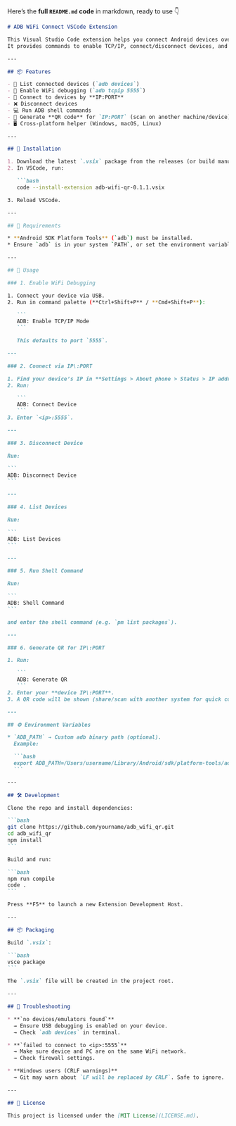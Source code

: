 Here’s the **full `README.md` code** in markdown, ready to use 👇

````markdown
# ADB WiFi Connect VSCode Extension

This Visual Studio Code extension helps you connect Android devices over **ADB WiFi** easily.  
It provides commands to enable TCP/IP, connect/disconnect devices, and also generate QR codes for easier sharing.

---

## 📦 Features

- 📱 List connected devices (`adb devices`)
- 📡 Enable WiFi debugging (`adb tcpip 5555`)
- 🔗 Connect to devices by **IP:PORT**
- ❌ Disconnect devices
- 💻 Run ADB shell commands
- 🔲 Generate **QR code** for `IP:PORT` (scan on another machine/device)
- 🖥️ Cross-platform helper (Windows, macOS, Linux)

---

## 🚀 Installation

1. Download the latest `.vsix` package from the releases (or build manually).
2. In VSCode, run:

   ```bash
   code --install-extension adb-wifi-qr-0.1.1.vsix

3. Reload VSCode.

---

## 🔧 Requirements

* **Android SDK Platform Tools** (`adb`) must be installed.
* Ensure `adb` is in your system `PATH`, or set the environment variable `ADB_PATH`.

---

## 📖 Usage

### 1. Enable WiFi Debugging

1. Connect your device via USB.
2. Run in command palette (**Ctrl+Shift+P** / **Cmd+Shift+P**):

   ```
   ADB: Enable TCP/IP Mode
   ```

   This defaults to port `5555`.

---

### 2. Connect via IP\:PORT

1. Find your device’s IP in **Settings > About phone > Status > IP address**.
2. Run:

   ```
   ADB: Connect Device
   ```
3. Enter `<ip>:5555`.

---

### 3. Disconnect Device

Run:

```
ADB: Disconnect Device
```

---

### 4. List Devices

Run:

```
ADB: List Devices
```

---

### 5. Run Shell Command

Run:

```
ADB: Shell Command
```

and enter the shell command (e.g. `pm list packages`).

---

### 6. Generate QR for IP\:PORT

1. Run:

   ```
   ADB: Generate QR
   ```
2. Enter your **device IP\:PORT**.
3. A QR code will be shown (share/scan with another system for quick connect).

---

## ⚙️ Environment Variables

* `ADB_PATH` → Custom adb binary path (optional).
  Example:

  ```bash
  export ADB_PATH=/Users/username/Library/Android/sdk/platform-tools/adb
  ```

---

## 🛠 Development

Clone the repo and install dependencies:

```bash
git clone https://github.com/yourname/adb_wifi_qr.git
cd adb_wifi_qr
npm install
```

Build and run:

```bash
npm run compile
code .
```

Press **F5** to launch a new Extension Development Host.

---

## 📦 Packaging

Build `.vsix`:

```bash
vsce package
```

The `.vsix` file will be created in the project root.

---

## 🐞 Troubleshooting

* **`no devices/emulators found`**
  → Ensure USB debugging is enabled on your device.
  → Check `adb devices` in terminal.

* **`failed to connect to <ip>:5555`**
  → Make sure device and PC are on the same WiFi network.
  → Check firewall settings.

* **Windows users (CRLF warnings)**
  → Git may warn about `LF will be replaced by CRLF`. Safe to ignore.

---

## 📜 License

This project is licensed under the [MIT License](LICENSE.md).

````
